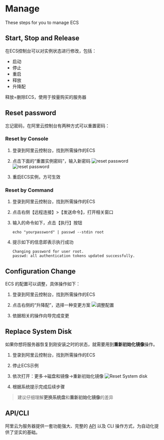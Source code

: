 # Manage

These steps for you to manage ECS

## Start, Stop and Release

在ECS控制台可以对实例状态进行修改，包括：

- 启动
- 停止
- 重启
- 释放
- 升降配

释放=删除ECS，使用于按量购买的服务器

## Reset password

忘记密码，在阿里云控制台有两种方式可以重置密码：

### Reset by Console

1. 登录到阿里云控制台，找到所需操作的ECS

2. 点击下面的“重置实例密码”，输入新密码
   ![reset password](https://libs.websoft9.com/Websoft9/DocsPicture/en/aliyun/aliyun-resetpw-1-websoft9.png)
   ![reset password](https://libs.websoft9.com/Websoft9/DocsPicture/en/aliyun/aliyun-resetpw-2-websoft9.png)

3. 重启ECS实例，方可生效

### Reset by Command

1. 登录到阿里云控制台，找到所需操作的ECS

2. 点击右侧【远程连接】>【发送命令】，打开相关窗口

3. 输入的命令如下，点击【执行】按钮
   ```
   echo "yourpassword" | passwd --stdin root  
   ```
4. 提示如下的信息即表示执行成功
   ```
   Changing password for user root.
   passwd: all authentication tokens updated successfully.
   ```

## Configuration Change

ECS 的配置可以调整，具体操作如下：

1. 登录到阿里云控制台，找到所需操作的ECS

2. 点击右侧的“升降配”，选择一种变更方案
   ![调整配置](https://libs.websoft9.com/Websoft9/DocsPicture/en/aliyun/aliyun-changeecsconfigure-websoft9.png)

3. 依据相关的操作向导完成变更

## Replace System Disk

如果你想将服务器恢复到刚安装之时的状态，就需要用到**重新初始化镜像**操作。

1. 登录到阿里云控制台，找到所需操作的ECS

2. 停止ECS示例

2. 依次打开：更多->磁盘和镜像->重新初始化镜像
   ![Reset System disk](https://libs.websoft9.com/Websoft9/DocsPicture/en/aliyun/aliyun-changesysdisk-websoft9.png)

3. 根据系统提示完成后续步骤

> 建议仔细理解**更换系统盘**和**重新初始化镜像**的差异

## API/CLI

阿里云为服务器提供一套功能强大、完整的 [API](https://next.api.aliyun.com/) 以及 CLI 操作方式，为自动化提供了坚实的基础。  